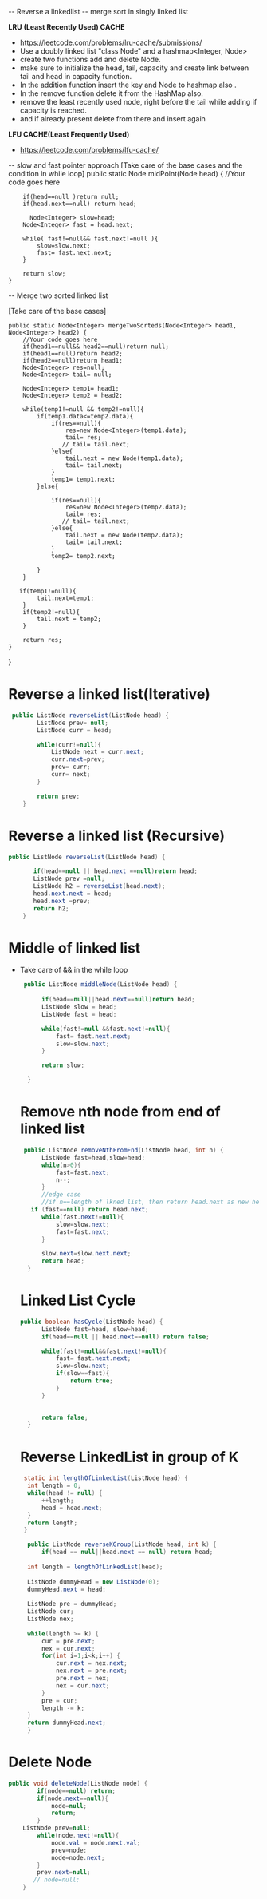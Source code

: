 

-- Reverse a linkedlist
-- merge sort in singly linked list

**LRU (Least Recently Used) CACHE**
- https://leetcode.com/problems/lru-cache/submissions/
- Use a doubly linked list "class Node" and a hashmap<Integer, Node>
- create two functions add and delete Node.
- make sure to initialize the head, tail, capacity and create link between tail and head in capacity function.
- In the addition function insert the key and Node to hashmap also .
- In the remove function delete it from the HashMap also.
- remove the least recently used node, right before the tail while adding if capacity is reached.
- and if already present delete from there and insert again

**LFU CACHE(Least Frequently Used)**
- https://leetcode.com/problems/lfu-cache/

-- slow and fast pointer approach
[Take care of the base cases and the condition in while loop]
 public static Node<Integer> midPoint(Node<Integer> head) {
        //Your code goes here
      
        if(head==null )return null;
        if(head.next==null) return head;

          Node<Integer> slow=head;
        Node<Integer> fast = head.next;
        
        while( fast!=null&& fast.next!=null ){
            slow=slow.next;
            fast= fast.next.next;
        }

        return slow;
    }

-- Merge two sorted linked list

[Take care of the base cases]
    
    public static Node<Integer> mergeTwoSorteds(Node<Integer> head1, Node<Integer> head2) {
        //Your code goes here
        if(head1==null&& head2==null)return null;
        if(head1==null)return head2;
        if(head2==null)return head1;
        Node<Integer> res=null;
        Node<Integer> tail= null;

        Node<Integer> temp1= head1;
        Node<Integer> temp2 = head2;

        while(temp1!=null && temp2!=null){
            if(temp1.data<=temp2.data){
                if(res==null){
                    res=new Node<Integer>(temp1.data);
                    tail= res;
                   // tail= tail.next;
                }else{
                    tail.next = new Node(temp1.data);
                    tail= tail.next;
                }
                temp1= temp1.next;
            }else{

                if(res==null){
                    res=new Node<Integer>(temp2.data);
                    tail= res;
                   // tail= tail.next;
                }else{
                    tail.next = new Node(temp2.data);
                    tail= tail.next;
                }
                temp2= temp2.next;

            }
        }

       if(temp1!=null){
            tail.next=temp1;
        }
        if(temp2!=null){
            tail.next = temp2;
        }

        return res;
    }

}

# Reverse a linked list(Iterative)
```java
 public ListNode reverseList(ListNode head) {
        ListNode prev= null;
        ListNode curr = head;

        while(curr!=null){
            ListNode next = curr.next;
            curr.next=prev;
            prev= curr;
            curr= next;
        }

        return prev;
    }
```
# Reverse a linked list (Recursive)

```java
public ListNode reverseList(ListNode head) {

       if(head==null || head.next ==null)return head;
       ListNode prev =null;
       ListNode h2 = reverseList(head.next);
       head.next.next = head;
       head.next =prev;
       return h2; 
    }
```

# Middle of linked list
- Take care of && in the while loop
  ```java
   public ListNode middleNode(ListNode head) {
        
        if(head==null||head.next==null)return head;
        ListNode slow = head;
        ListNode fast = head;

        while(fast!=null &&fast.next!=null){
            fast= fast.next.next;
            slow=slow.next;
        }

        return slow;

    }
  ```

  # Remove nth node from end of linked list

  ```java
   public ListNode removeNthFromEnd(ListNode head, int n) {
        ListNode fast=head,slow=head;
        while(n>0){
            fast=fast.next;
            n--;
        }
        //edge case
        //if n==length of lkned list, then return head.next as new head
     if (fast==null) return head.next;
        while(fast.next!=null){
            slow=slow.next;
            fast=fast.next;
        }

        slow.next=slow.next.next;
        return head;
    }
  ```

  # Linked List Cycle

  ```java
  public boolean hasCycle(ListNode head) {
        ListNode fast=head, slow=head;
        if(head==null || head.next==null) return false;

        while(fast!=null&&fast.next!=null){
            fast= fast.next.next;
            slow=slow.next;
            if(slow==fast){
                return true;
            }
        }

       
        return false;
    }
  ```
  # Reverse LinkedList in group of K

  ```java
   static int lengthOfLinkedList(ListNode head) {
    int length = 0;
    while(head != null) {
        ++length;
        head = head.next;
    }
    return length;
   }

    public ListNode reverseKGroup(ListNode head, int k) {
        if(head == null||head.next == null) return head;
    
    int length = lengthOfLinkedList(head);
    
    ListNode dummyHead = new ListNode(0);
    dummyHead.next = head;
    
    ListNode pre = dummyHead;
    ListNode cur;
    ListNode nex;
    
    while(length >= k) {
        cur = pre.next;
        nex = cur.next;
        for(int i=1;i<k;i++) {
            cur.next = nex.next;
            nex.next = pre.next;
            pre.next = nex;
            nex = cur.next;
        }
        pre = cur;
        length -= k;
    }
    return dummyHead.next;
    }
  ```
# Delete Node

```java
public void deleteNode(ListNode node) {
        if(node==null) return;
        if(node.next==null){
            node=null;
            return;
        }
    ListNode prev=null;
        while(node.next!=null){
            node.val = node.next.val;
            prev=node;
            node=node.next;
        }
        prev.next=null;
       // node=null;
    }
```
